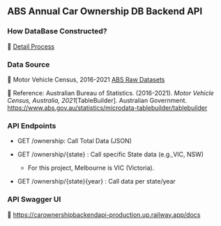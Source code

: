 ## ABS Annual Car Ownership DB Backend API

### How DataBase Constructed?
📓 [Detail Process](./car_ownership.ipynb)

### Data Source
📁 Motor Vehicle Census, 2016-2021 [ABS Raw Datasets](./ABS%20RAW%20Datasets)

💾 Reference: Australian Bureau of Statistics. (2016-2021). *Motor Vehicle Census, Australia, 2021*[TableBuilder]. Australian Government. https://www.abs.gov.au/statistics/microdata-tablebuilder/tablebuilder


### API Endpoints
- GET /ownership: Call Total Data (JSON)
- GET /ownership/{state} : Call specific State data (e.g.,VIC, NSW)
  
  - For this project, Melbourne is VIC (Victoria).

- GET /ownership/{state}{year} : Call data per state/year

### API Swagger UI
🔗 https://carownershipbackendapi-production.up.railway.app/docs
